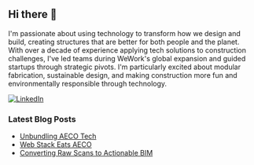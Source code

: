 ## Hi there 👋

I'm passionate about using technology to transform how we design and build, creating structures that are better for both people and the planet. With over a decade of experience applying tech solutions to construction challenges, I've led teams during WeWork's global expansion and guided startups through strategic pivots.
I'm particularly excited about modular fabrication, sustainable design, and making construction more fun and environmentally responsible through technology.

[![LinkedIn](https://img.shields.io/badge/LinkedIn-0077B5?style=for-the-badge&logo=linkedin&logoColor=white)](https://www.linkedin.com/in/jason-r-andersen/)


### Latest Blog Posts
<!-- BLOG-POST-LIST:START -->
- [Unbundling AECO Tech](https://jasonandersen.xyz/blog/unbundling-aeco-technology)
- [Web Stack Eats AECO](https://jasonandersen.xyz/blog/web-stack-in-aeco)
- [Converting Raw Scans to Actionable BIM](https://jasonandersen.xyz/blog/point-cloud-technology)
<!-- BLOG-POST-LIST:END -->